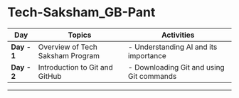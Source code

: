 # Tech-Saksham_GB-Pant
| **Day**     | **Topics**                       | **Activities**                   |
|-------------|----------------------------------|----------------------------------|
| **Day - 1** | Overview of Tech Saksham Program | - Understanding AI and its importance |
| **Day - 2** | Introduction to Git and GitHub   | - Downloading Git and using Git commands |

---
